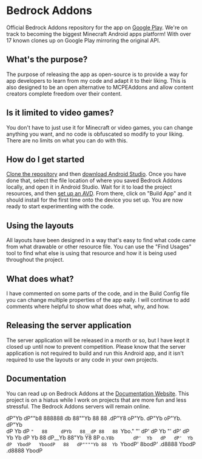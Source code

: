 # Bedrock Addons
Official Bedrock Addons repository for the app on [Google Play](https://play.google.com/store/apps/details?id=com.mcres.octarus). We're on track to becoming the biggest Minecraft Android apps platform! With over 17 known clones up on Google Play mirroring the original API.

## What's the purpose?
The purpose of releasing the app as open-source is to provide a way for app developers to learn from my code and adapt it to their liking. 
This is also designed to be an open alternative to MCPEAddons and allow content creators complete freedom over their content.

## Is it limited to video games?
You don't have to just use it for Minecraft or video games, you can change anything you want, and no code is obfuscated so modify to your liking.
There are no limits on what you can do with this.

## How do I get started
[Clone the repository](https://docs.github.com/en/github/creating-cloning-and-archiving-repositories/cloning-a-repository) and then [download Android Studio](https://developer.android.com/studio).
Once you have done that, select the file location of where you saved Bedrock Addons locally, and open it in Android Studio. Wait for it to load the project resources, and then [set up an AVD](https://developer.android.com/studio/run/managing-avds).
From there, click on "Build App" and it should install for the first time onto the device you set up. You are now ready to start experimenting with the code.

## Using the layouts
All layouts have been designed in a way that's easy to find what code came from what drawable or other resource file. You can use the "Find Usages" tool to find what else is using that resource and how it is being used throughout the project.

## What does what?
I have commented on some parts of the code, and in the Build Config file you can change multiple properties of the app eaily. I will continue to add comments where helpful to show what does what, why, and how.

## Releasing the server application
The server application will be released in a month or so, but I have kept it closed up until now to prevent competition.
Please know that the server application is not required to build and run this Android app, and it isn't required to use the layouts or any code in your own projects.

## Documentation
You can read up on Bedrock Addons at the [Documentation Website](https://octarus.dev/project/bedrock-addons/).
This project is on a hiatus while I work on projects that are more fun and less stressful. The Bedrock Addons servers will remain online.

 dP"Yb   dP""b8 888888    db    88""Yb 88   88 .dP"Y8     oP"Yb.  dP"Yb  oP"Yb.  dP"Yb  
dP   Yb dP   `"   88     dPYb   88__dP 88   88 `Ybo."     "' dP' dP   Yb "' dP' dP   Yb 
Yb   dP Yb        88    dP__Yb  88"Yb  Y8   8P o.`Y8b       dP'  Yb   dP   dP'  Yb   dP 
 YbodP   YboodP   88   dP""""Yb 88  Yb `YbodP' 8bodP'     .d8888  YbodP  .d8888  YbodP  